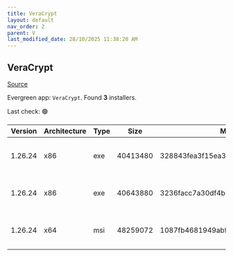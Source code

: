 ```yaml
---
title: VeraCrypt
layout: default
nav_order: 2
parent: V
last_modified_date: 28/10/2025 11:38:20 AM
---
```


## VeraCrypt

[Source](https://www.veracrypt.fr/en/Home.html)

Evergreen app: `VeraCrypt`. Found **3** installers.

Last check: 🟢

| Version | Architecture | Type | Size     | Md5                              | FileName                           | URI                                                                                                                                                                                                                                                            |
| ------- | ------------ | ---- | -------- | -------------------------------- | ---------------------------------- | -------------------------------------------------------------------------------------------------------------------------------------------------------------------------------------------------------------------------------------------------------------- |
| 1.26.24 | x86          | exe  | 40413480 | 328843fea3f15ea3ebfdf741047ae0f5 | VeraCrypt%20Portable%201.26.24.exe | [https://ixpeering.dl.sourceforge.net/project/veracrypt/VeraCrypt%201.26.24/Windows/VeraCrypt%20Portable%201.26.24.exe?viasf=1](https://ixpeering.dl.sourceforge.net/project/veracrypt/VeraCrypt%201.26.24/Windows/VeraCrypt%20Portable%201.26.24.exe?viasf=1) |
| 1.26.24 | x86          | exe  | 40643880 | 3236facc7a30df4ba4e57fddfba41ec5 | VeraCrypt%20Setup%201.26.24.exe    | [https://ixpeering.dl.sourceforge.net/project/veracrypt/VeraCrypt%201.26.24/Windows/VeraCrypt%20Setup%201.26.24.exe?viasf=1](https://ixpeering.dl.sourceforge.net/project/veracrypt/VeraCrypt%201.26.24/Windows/VeraCrypt%20Setup%201.26.24.exe?viasf=1)       |
| 1.26.24 | x64          | msi  | 48259072 | 1087fb4681949abf719840bafc151787 | VeraCrypt_Setup_x64_1.26.24.msi    | [https://ixpeering.dl.sourceforge.net/project/veracrypt/VeraCrypt%201.26.24/Windows/VeraCrypt_Setup_x64_1.26.24.msi?viasf=1](https://ixpeering.dl.sourceforge.net/project/veracrypt/VeraCrypt%201.26.24/Windows/VeraCrypt_Setup_x64_1.26.24.msi?viasf=1)       |
